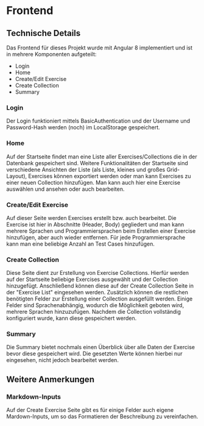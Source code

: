 # Frontend

## Technische Details

Das Frontend für dieses Projekt wurde mit Angular 8 implementiert und ist in mehrere Komponenten aufgeteilt:

* Login
* Home
* Create/Edit Exercise
* Create Collection
* Summary

### Login

Der Login funktioniert mittels BasicAuthentication und der Username und Password-Hash werden (noch) im LocalStorage gespeichert.

### Home

Auf der Startseite findet man eine Liste aller Exercises/Collections die in der Datenbank gespeichert sind. Weitere Funktionalitäten der Startseite sind verschiedene Ansichten der Liste (als Liste, kleines und großes Grid-Layout), Exercises können exportiert werden oder man kann Exercises zu einer neuen Collection hinzufügen. Man kann auch hier eine Exercise auswählen und ansehen oder auch bearbeiten.

### Create/Edit Exercise

Auf dieser Seite werden Exercises erstellt bzw. auch bearbeitet. Die Exercise ist hier in Abschnitte (Header, Body) gegliedert und man kann mehrere Sprachen und Programmiersprachen beim Erstellen einer Exercise hinzufügen, aber auch wieder entfernen. Für jede Programmiersprache kann man eine beliebige Anzahl an Test Cases hinzufügen.

### Create Collection

Diese Seite dient zur Erstellung von Exercise Collections. Hierfür werden auf der Startseite beliebige Exercises ausgewählt und der Collection hinzugefügt. Anschließend können diese auf der Create Collection Seite in der "Exercise List" eingesehen werden. Zusätzlich können die restlichen benötigten Felder zur Erstellung einer Collection ausgefüllt werden. Einige Felder sind Sprachenabhängig, wodurch die Möglichkeit geboten wird, mehrere Sprachen hinzuzufügen. Nachdem die Collection vollständig konfiguriert wurde, kann diese gespeichert werden.

### Summary

Die Summary bietet nochmals einen Überblick über alle Daten der Exercise bevor diese gespeichert wird. Die gesetzten Werte können hierbei nur eingesehen, nicht jedoch bearbeitet werden.

## Weitere Anmerkungen

### Markdown-Inputs

Auf der Create Exercise Seite gibt es für einige Felder auch eigene Mardown-Inputs, um so das Formatieren der Beschreibung zu vereinfachen.
